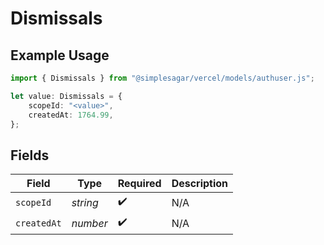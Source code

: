 # Dismissals

## Example Usage

```typescript
import { Dismissals } from "@simplesagar/vercel/models/authuser.js";

let value: Dismissals = {
    scopeId: "<value>",
    createdAt: 1764.99,
};
```

## Fields

| Field              | Type               | Required           | Description        |
| ------------------ | ------------------ | ------------------ | ------------------ |
| `scopeId`          | *string*           | :heavy_check_mark: | N/A                |
| `createdAt`        | *number*           | :heavy_check_mark: | N/A                |